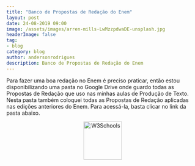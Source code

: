 ```yaml
---
title: "Banco de Propostas de Redação do Enem"
layout: post
date: 24-08-2019 09:00
image: /assets/images/arren-mills-LwMzzpdwaDE-unsplash.jpg
headerImage: false
tag:
- blog
category: blog
author: andersonrodrigues
description: Banco de Propostas de Redação do Enem
---
```

Para fazer uma boa redação no Enem é preciso praticar, então estou disponibilizando uma pasta no Google Drive onde guardo todas as Propostas de Redação que uso nas minhas aulas de Produção de Texto. Nesta pasta também coloquei todas as Propostas de Redação aplicadas nas edições anteriores do Enem. Para acessá-la, basta clicar no link da pasta abaixo.

<p align="center">
<a href="https://drive.google.com/drive/folders/1sqTHvHw7u3VRnQzClc9gxNuEl-LkEt5m?usp=sharing">
<img border="0" alt="W3Schools" src="https://cdn2.iconfinder.com/data/icons/metro-uinvert-dock/256/Folder_-_Google_Docs.png" width="100" height="100">
</a>
</p>
